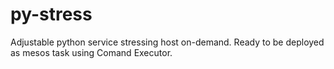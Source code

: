 # py-stress
Adjustable python service stressing host on-demand. Ready to be deployed as mesos task using Comand Executor.
